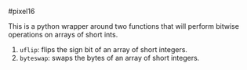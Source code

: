 #pixel16

This is a python wrapper around two functions that will perform bitwise operations on arrays of short ints.

1. `uflip`: flips the sign bit of an array of short integers.
2. `byteswap`: swaps the bytes of an array of short integers.
